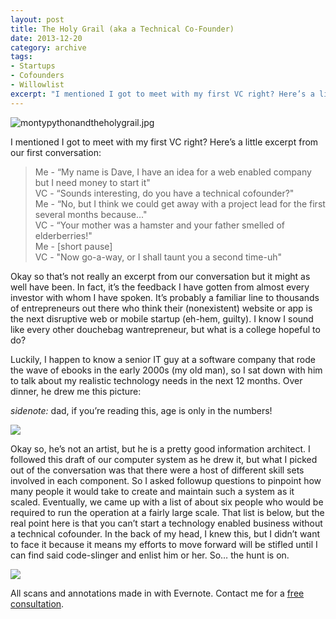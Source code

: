 ```yaml
---
layout: post
title: The Holy Grail (aka a Technical Co-Founder)
date: 2013-12-20
category: archive
tags:
- Startups
- Cofounders
- Willowlist
excerpt: "I mentioned I got to meet with my first VC right? Here’s a little excerpt from our first conversation: Me - “My name is Dave, I have an idea for a web enabled company but I need money to start it"
---
```


![montypythonandtheholygrail.jpg](http://postachio-images.s3-website-us-east-1.amazonaws.com/5ea097749a59260deab4d641abb3d3b2.jpg)

I mentioned I got to meet with my first VC right? Here’s a little excerpt from our first conversation:

> Me - “My name is Dave, I have an idea for a web enabled company but I need money to start it"  
VC - “Sounds interesting, do you have a technical cofounder?"  
Me - “No, but I think we could get away with a project lead for the first several months because..."  
VC - “Your mother was a hamster and your father smelled of elderberries!"  
Me - [short pause]  
VC - "Now go-a-way, or I shall taunt you a second time-uh"

Okay so that’s not really an excerpt from our conversation but it might as well have been. In fact, it’s the feedback I have gotten from almost every investor with whom I have spoken. It’s probably a familiar line to thousands of entrepreneurs out there who think their (nonexistent) website or app is the next disruptive web or mobile startup (eh-hem, guilty). I know I sound like every other douchebag wantrepreneur, but what is a college hopeful to do?

Luckily, I happen to know a senior IT guy at a software company that rode the wave of ebooks in the early 2000s (my old man), so I sat down with him to talk about my realistic technology needs in the next 12 months. Over dinner, he drew me this picture:

_sidenote:_ dad, if you’re reading this, age is only in the numbers!

![](http://postachio-images.s3-website-us-east-1.amazonaws.com/0a5f1c16adeaee640e2ad6be3a511caa.jpg)

Okay so, he’s not an artist, but he is a pretty good information architect. I followed this draft of our computer system as he drew it, but what I picked out of the conversation was that there were a host of different skill sets involved in each component. So I asked followup questions to pinpoint how many people it would take to create and maintain such a system as it scaled. Eventually, we came up with a list of about six people who would be required to run the operation at a fairly large scale. That list is below, but the real point here is that you can’t start a technology enabled business without a technical cofounder. In the back of my head, I knew this, but I didn’t want to face it because it means my efforts to move forward will be stifled until I can find said code-slinger and enlist him or her.
So… the hunt is on.

![](http://postachio-images.s3-website-us-east-1.amazonaws.com/ae903c147a3a8a3d006d2a621cbb77fd.jpg)

All scans and annotations made in with Evernote. Contact me for a [free consultation](mailto:dave@godownwind.co).
